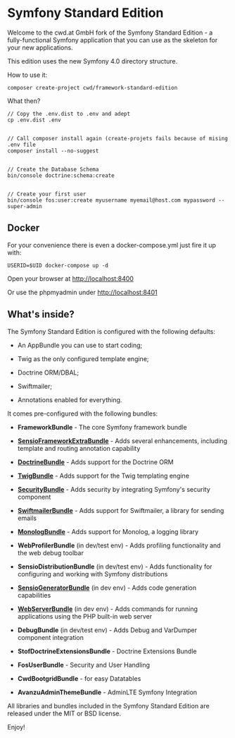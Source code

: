 Symfony Standard Edition
========================

Welcome to the cwd.at GmbH fork of the Symfony Standard Edition - a fully-functional Symfony
application that you can use as the skeleton for your new applications.

This edition uses the new Symfony 4.0 directory structure.

How to use it:
```
composer create-project cwd/framework-standard-edition
```



What then?
```
// Copy the .env.dist to .env and adept
cp .env.dist .env


// Call composer install again (create-projets fails because of mising .env file
composer install --no-suggest


// Create the Database Schema
bin/console doctrine:schema:create


// Create your first user
bin/console fos:user:create myusername myemail@host.com mypassword --super-admin

```

Docker
------

For your convenience there is even a docker-compose.yml just fire it up with:
```
USERID=$UID docker-compose up -d 
```
Open your browser at [http://localhost:8400][15]

Or use the phpmyadmin under [http://localhost:8401][16]


What's inside?
--------------

The Symfony Standard Edition is configured with the following defaults:

  * An AppBundle you can use to start coding;

  * Twig as the only configured template engine;

  * Doctrine ORM/DBAL;

  * Swiftmailer;

  * Annotations enabled for everything.

It comes pre-configured with the following bundles:

  * **FrameworkBundle** - The core Symfony framework bundle

  * [**SensioFrameworkExtraBundle**][6] - Adds several enhancements, including
    template and routing annotation capability

  * [**DoctrineBundle**][7] - Adds support for the Doctrine ORM

  * [**TwigBundle**][8] - Adds support for the Twig templating engine

  * [**SecurityBundle**][9] - Adds security by integrating Symfony's security
    component

  * [**SwiftmailerBundle**][10] - Adds support for Swiftmailer, a library for
    sending emails

  * [**MonologBundle**][11] - Adds support for Monolog, a logging library

  * **WebProfilerBundle** (in dev/test env) - Adds profiling functionality and
    the web debug toolbar

  * **SensioDistributionBundle** (in dev/test env) - Adds functionality for
    configuring and working with Symfony distributions

  * [**SensioGeneratorBundle**][13] (in dev env) - Adds code generation
    capabilities

  * [**WebServerBundle**][14] (in dev env) - Adds commands for running applications
    using the PHP built-in web server

  * **DebugBundle** (in dev/test env) - Adds Debug and VarDumper component
    integration
  
  * **StofDoctrineExtensionsBundle** - Doctrine Extensions Bundle
    
  * **FosUserBundle** - Security and User Handling
  
  * **CwdBootgridBundle** - for easy Datatables
    
  * **AvanzuAdminThemeBundle** - AdminLTE Symfony Integration
  
All libraries and bundles included in the Symfony Standard Edition are
released under the MIT or BSD license.

Enjoy!

[1]:  https://symfony.com/doc/3.3/setup.html
[6]:  https://symfony.com/doc/current/bundles/SensioFrameworkExtraBundle/index.html
[7]:  https://symfony.com/doc/3.3/doctrine.html
[8]:  https://symfony.com/doc/3.3/templating.html
[9]:  https://symfony.com/doc/3.3/security.html
[10]: https://symfony.com/doc/3.3/email.html
[11]: https://symfony.com/doc/3.3/logging.html
[13]: https://symfony.com/doc/current/bundles/SensioGeneratorBundle/index.html
[14]: https://symfony.com/doc/current/setup/built_in_web_server.html
[15]: http://localhost:8400
[16]: http://localhost:8401